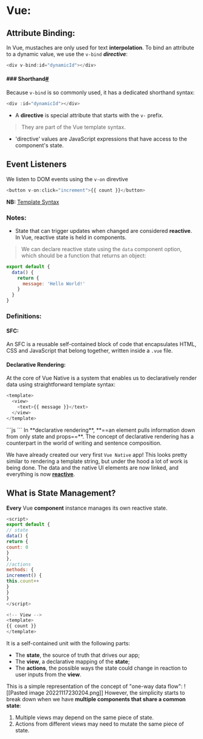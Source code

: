 # Vue:

  
## Attribute Binding:
In Vue, mustaches are only used for text **interpolation**.
To bind an attribute to a dynamic value, we use the `v-bind` **_directive_**:
```js
<div v-bind:id="dynamicId"></div>
```

#### ### Shorthand[#](https://vuejs.org/guide/essentials/template-syntax.html#shorthand)

Because `v-bind` is so commonly used, it has a dedicated shorthand syntax:
```js
<div :id="dynamicId"></div>
```

- A **directive** is special attribute that starts with the `v-` prefix.
> They are part of the Vue template syntax.
- 'directive' values are JavaScript expressions that have access to the component's state.

## Event Listeners
We listen to DOM events using the `v-on` direvtive
```js
<button v-on:click="increment">{{ count }}</button>

```
**NB:** [Template Syntax](https://vuejs.org/guide/essentials/template-syntax.html)



### Notes:

- State that can trigger updates when changed are considered **reactive**. In Vue, reactive state is held in components.
> We can declare reactive state using the `data` component option, which should be a function that returns an object:

```js
export default {
  data() {
    return {
      message: 'Hello World!'
    }
  }
}
```

### Definitions: 

#### **SFC**:
An SFC is a reusable self-contained block of code that encapsulates HTML, CSS and JavaScript that belong together, written inside a `.vue` file.

####  Declarative Rendering:


At the core of Vue Native is a system that enables us to declaratively render data using straightforward template syntax:
```js
<template>  
  <view>  
    <text>{{ message }}</text>  
  </view>  
</template>
```
<template>  
  <view>  
    <text>{{ message }}</text>  
  </view>  
</template>  
<template>  
  <view>  
    <text>{{ message }}</text>  
  </view>  
</template>
```js
<script>  
export default {  
  data: function() {  
    return {  
      message: "Hello World"  
    };  
  }  
};  
</script>
```
In **declarative rendering**, **==an element pulls information down from only state and props==**. The concept of declarative rendering has a counterpart in the world of writing and sentence composition.

We have already created our very first `Vue Native` app! This looks pretty similar to rendering a template string, but under the hood a lot of work is being done. The data and the native UI elements are now linked, and everything is now **[reactive](https://vuejs.org/guide/essentials/reactivity-fundamentals.html#:~:text=Declaring%20Reactive%20State)**.

## What is State Management?

**Every** Vue **component** instance manages its own reactive state.
```js
<script>
export default {
// state
data() {
return {
count: 0
}
},
//actions 
methods: {
increment() {
this.count++
}
}
}
</script>

<!-- View --> 
<template>
{{ count }}
</template>
```

It is a self-contained unit with the following parts:

-   The **state**, the source of truth that drives our app;
-   The **view**, a declarative mapping of the **state**;
-   The **actions**, the possible ways the state could change in reaction to user inputs from the **view**.

This is a simple representation of the concept of "one-way data flow":
![[Pasted image 20221117230204.png]]
However, the simplicity starts to break down when we have **multiple components that share a common state**:
1.  Multiple views may depend on the same piece of state.
2.  Actions from different views may need to mutate the same piece of state.